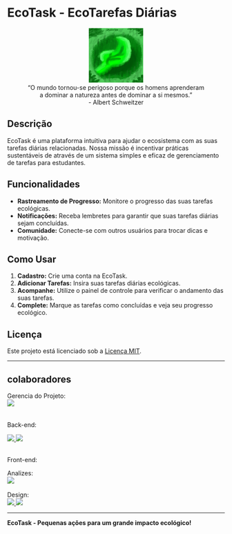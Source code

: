 
# EcoTask - EcoTarefas Diárias 

<p align="center" display="inline">
  <img src="./imagens/logo_github-drawing_for_Xpudding.png" alt="EcoTask" width="25%"><br>
  “O mundo tornou-se perigoso porque os homens aprenderam <br>
  a dominar a natureza antes de dominar a si mesmos.” <br>
  - Albert Schweitzer
</p>


## Descrição
EcoTask é uma plataforma intuitiva para ajudar o ecosistema  com as suas tarefas diárias relacionadas. Nossa missão é incentivar práticas sustentáveis de através de um sistema simples e eficaz de gerenciamento de tarefas para estudantes.

## Funcionalidades
- **Rastreamento de Progresso:** Monitore o progresso das suas tarefas ecológicas.
- **Notificações:** Receba lembretes para garantir que suas tarefas diárias sejam concluídas.
- **Comunidade:** Conecte-se com outros usuários para trocar dicas e motivação.

## Como Usar
1. **Cadastro:** Crie uma conta na EcoTask.
2. **Adicionar Tarefas:** Insira suas tarefas diárias ecológicas.
3. **Acompanhe:** Utilize o painel de controle para verificar o andamento das suas tarefas.
4. **Complete:** Marque as tarefas como concluídas e veja seu progresso ecológico.

## Licença
Este projeto está licenciado sob a [Licença MIT](LICENSE).

---
## colaboradores
Gerencia do Projeto:
<br><a href="https://github.com/pessoa736" alt="pessoa736">
  <img src="https://avatars.githubusercontent.com/u/69681778?v=4" width=5%>  
</a><br>

Back-end:
<div display="flex">
  <a href="https://github.com/pessoa736" alt="pessoa736">
    <img src="https://avatars.githubusercontent.com/u/69681778?v=4" width=5%>  
  </a>
  <a href="https://github.com/Csayori-chan" alt="CSayori-chan">
    <img src="https://avatars.githubusercontent.com/u/163341948?v=4" width=5%>
  </a>
</div><br>

Front-end:

Analizes:
<br><a href="https://github.com/SerHumano-arch" alt="SerHumano-arch">
  <img src="https://avatars.githubusercontent.com/u/174045324?v=4" width=5%>
</a><br>

Design:
<br><a href="https://github.com/gabrielnascimento2" alt="gabrielnascimento2">
  <img src="https://avatars.githubusercontent.com/u/163344321?v=4" width=5%>
</a>
<a href="https://github.com/RaquelStephany" alt="RaquelStephany">
  <img src="https://avatars.githubusercontent.com/u/174052276?v=4" width=5%>
</a>
<br>

---

**EcoTask - Pequenas ações para um grande impacto ecológico!**
